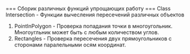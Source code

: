=== Сборик различных функций упрощающих работу ===
Class Intersection - Функции вычесления пересечений различных объектов

1. PointInPolygon - Проверка попадания точки в многоугольник. Многоугльник может быть с любым количеством углов.
2. Rectangles - Проверка пересечения двух прямоугольников с сторонами паралельными осям координат.
